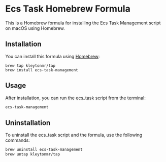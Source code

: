 # Ecs Task Homebrew Formula

This is a Homebrew formula for installing the Ecs Task Management script on macOS using Homebrew.

## Installation

You can install this formula using [Homebrew](https://brew.sh/):

```shell
brew tap kleytonmr/tap
brew install ecs-task-management
```

## Usage
After installation, you can run the ecs_task script from the terminal:
```bash
ecs-task-management
```

## Uninstallation
To uninstall the ecs_task script and the formula, use the following commands:
```bash
brew uninstall ecs-task-management
brew untap kleytonmr/tap
```
